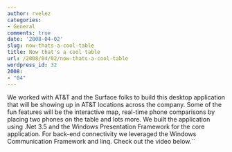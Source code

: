 ```yaml
---
author: rvelez
categories:
- General
comments: true
date: '2008-04-02'
slug: now-thats-a-cool-table
title: Now that's a cool table
url: /2008/04/02/now-thats-a-cool-table
wordpress_id: 32
2008:
- "04"
---
```



We worked with AT&T and the Surface folks to build this desktop application that will be showing up in AT&T locations across the company. Some of the fun features will be the interactive map, real-time phone comparisons by placing two phones on the table and lots more. We built the application using .Net 3.5 and the Windows Presentation Framework for the core application. For back-end connectivity we leveraged the Windows Communication Framework and linq. Check out the video below.``
